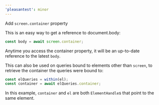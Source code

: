 ```yaml
---
'pleasantest': minor
---
```


Add `screen.container` property

This is an easy way to get a reference to document.body:

```js
const body = await screen.container;
```

Anytime you access the container property, it will be an up-to-date reference to the latest `body`.

This can also be used on queries bound to elements other than `screen`, to retrieve the container the queries were bound to:

```js
const elQueries = within(el);
const container = await elQueries.container;
```

In this example, `container` and `el` are both `ElementHandle`s that point to the same element.
